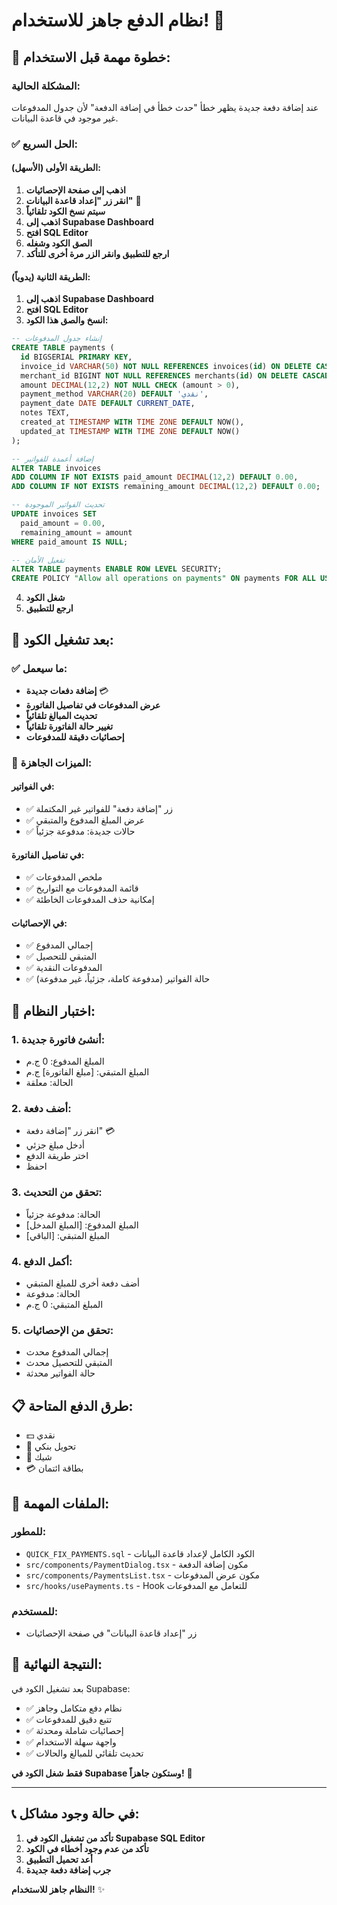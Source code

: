# نظام الدفع جاهز للاستخدام! 🎉

## 🚨 خطوة مهمة قبل الاستخدام:

### المشكلة الحالية:
عند إضافة دفعة جديدة يظهر خطأ "حدث خطأ في إضافة الدفعة" لأن جدول المدفوعات غير موجود في قاعدة البيانات.

### ✅ الحل السريع:

#### الطريقة الأولى (الأسهل):
1. **اذهب إلى صفحة الإحصائيات**
2. **انقر زر "إعداد قاعدة البيانات"** 🔧
3. **سيتم نسخ الكود تلقائياً**
4. **اذهب إلى Supabase Dashboard**
5. **افتح SQL Editor**
6. **الصق الكود وشغله**
7. **ارجع للتطبيق وانقر الزر مرة أخرى للتأكد**

#### الطريقة الثانية (يدوياً):
1. **اذهب إلى Supabase Dashboard**
2. **افتح SQL Editor**
3. **انسخ والصق هذا الكود:**

```sql
-- إنشاء جدول المدفوعات
CREATE TABLE payments (
  id BIGSERIAL PRIMARY KEY,
  invoice_id VARCHAR(50) NOT NULL REFERENCES invoices(id) ON DELETE CASCADE,
  merchant_id BIGINT NOT NULL REFERENCES merchants(id) ON DELETE CASCADE,
  amount DECIMAL(12,2) NOT NULL CHECK (amount > 0),
  payment_method VARCHAR(20) DEFAULT 'نقدي',
  payment_date DATE DEFAULT CURRENT_DATE,
  notes TEXT,
  created_at TIMESTAMP WITH TIME ZONE DEFAULT NOW(),
  updated_at TIMESTAMP WITH TIME ZONE DEFAULT NOW()
);

-- إضافة أعمدة للفواتير
ALTER TABLE invoices 
ADD COLUMN IF NOT EXISTS paid_amount DECIMAL(12,2) DEFAULT 0.00,
ADD COLUMN IF NOT EXISTS remaining_amount DECIMAL(12,2) DEFAULT 0.00;

-- تحديث الفواتير الموجودة
UPDATE invoices SET 
  paid_amount = 0.00, 
  remaining_amount = amount 
WHERE paid_amount IS NULL;

-- تفعيل الأمان
ALTER TABLE payments ENABLE ROW LEVEL SECURITY;
CREATE POLICY "Allow all operations on payments" ON payments FOR ALL USING (true);
```

4. **شغل الكود**
5. **ارجع للتطبيق**

## 🎯 بعد تشغيل الكود:

### ✅ ما سيعمل:
- **إضافة دفعات جديدة** 💳
- **عرض المدفوعات في تفاصيل الفاتورة**
- **تحديث المبالغ تلقائياً**
- **تغيير حالة الفاتورة تلقائياً**
- **إحصائيات دقيقة للمدفوعات**

### 🔧 الميزات الجاهزة:

#### في الفواتير:
- ✅ زر "إضافة دفعة" للفواتير غير المكتملة
- ✅ عرض المبلغ المدفوع والمتبقي
- ✅ حالات جديدة: مدفوعة جزئياً

#### في تفاصيل الفاتورة:
- ✅ ملخص المدفوعات
- ✅ قائمة المدفوعات مع التواريخ
- ✅ إمكانية حذف المدفوعات الخاطئة

#### في الإحصائيات:
- ✅ إجمالي المدفوع
- ✅ المتبقي للتحصيل
- ✅ المدفوعات النقدية
- ✅ حالة الفواتير (مدفوعة كاملة، جزئياً، غير مدفوعة)

## 🚀 اختبار النظام:

### 1. **أنشئ فاتورة جديدة**:
- المبلغ المدفوع: 0 ج.م
- المبلغ المتبقي: [مبلغ الفاتورة] ج.م
- الحالة: معلقة

### 2. **أضف دفعة**:
- انقر زر "إضافة دفعة" 💳
- أدخل مبلغ جزئي
- اختر طريقة الدفع
- احفظ

### 3. **تحقق من التحديث**:
- الحالة: مدفوعة جزئياً
- المبلغ المدفوع: [المبلغ المدخل]
- المبلغ المتبقي: [الباقي]

### 4. **أكمل الدفع**:
- أضف دفعة أخرى للمبلغ المتبقي
- الحالة: مدفوعة
- المبلغ المتبقي: 0 ج.م

### 5. **تحقق من الإحصائيات**:
- إجمالي المدفوع محدث
- المتبقي للتحصيل محدث
- حالة الفواتير محدثة

## 📋 طرق الدفع المتاحة:
- 💵 نقدي
- 🏦 تحويل بنكي
- 📄 شيك
- 💳 بطاقة ائتمان

## 🔧 الملفات المهمة:

### للمطور:
- `QUICK_FIX_PAYMENTS.sql` - الكود الكامل لإعداد قاعدة البيانات
- `src/components/PaymentDialog.tsx` - مكون إضافة الدفعة
- `src/components/PaymentsList.tsx` - مكون عرض المدفوعات
- `src/hooks/usePayments.ts` - Hook للتعامل مع المدفوعات

### للمستخدم:
- زر "إعداد قاعدة البيانات" في صفحة الإحصائيات

## 🎉 النتيجة النهائية:

بعد تشغيل الكود في Supabase:
- ✅ نظام دفع متكامل وجاهز
- ✅ تتبع دقيق للمدفوعات
- ✅ إحصائيات شاملة ومحدثة
- ✅ واجهة سهلة الاستخدام
- ✅ تحديث تلقائي للمبالغ والحالات

**فقط شغل الكود في Supabase وستكون جاهزاً!** 🚀

---

## 📞 في حالة وجود مشاكل:

1. **تأكد من تشغيل الكود في Supabase SQL Editor**
2. **تأكد من عدم وجود أخطاء في الكود**
3. **أعد تحميل التطبيق**
4. **جرب إضافة دفعة جديدة**

**النظام جاهز للاستخدام!** ✨
